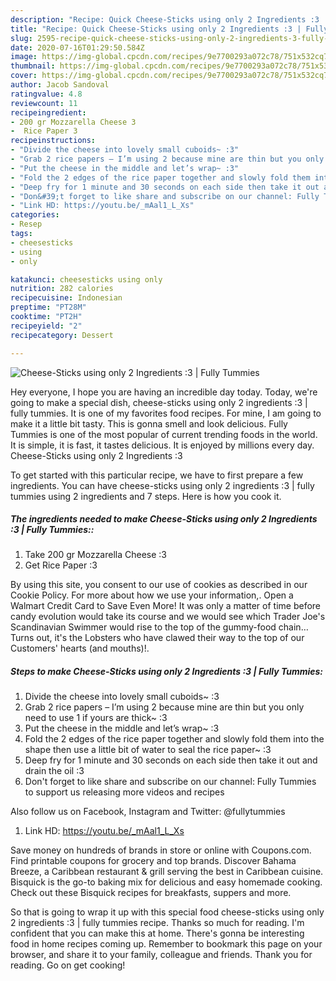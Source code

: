 ```yaml
---
description: "Recipe: Quick Cheese-Sticks using only 2 Ingredients :3 | Fully Tummies"
title: "Recipe: Quick Cheese-Sticks using only 2 Ingredients :3 | Fully Tummies"
slug: 2595-recipe-quick-cheese-sticks-using-only-2-ingredients-3-fully-tummies
date: 2020-07-16T01:29:50.584Z
image: https://img-global.cpcdn.com/recipes/9e7700293a072c78/751x532cq70/cheese-sticks-using-only-2-ingredients-3-fully-tummies-recipe-main-photo.jpg
thumbnail: https://img-global.cpcdn.com/recipes/9e7700293a072c78/751x532cq70/cheese-sticks-using-only-2-ingredients-3-fully-tummies-recipe-main-photo.jpg
cover: https://img-global.cpcdn.com/recipes/9e7700293a072c78/751x532cq70/cheese-sticks-using-only-2-ingredients-3-fully-tummies-recipe-main-photo.jpg
author: Jacob Sandoval
ratingvalue: 4.8
reviewcount: 11
recipeingredient:
- 200 gr Mozzarella Cheese 3
-  Rice Paper 3
recipeinstructions:
- "Divide the cheese into lovely small cuboids~ :3"
- "Grab 2 rice papers – I’m using 2 because mine are thin but you only need to use 1 if yours are thick~ :3"
- "Put the cheese in the middle and let’s wrap~ :3"
- "Fold the 2 edges of the rice paper together and slowly fold them into the shape then use a little bit of water to seal the rice paper~ :3"
- "Deep fry for 1 minute and 30 seconds on each side then take it out and drain the oil :3"
- "Don&#39;t forget to like share and subscribe on our channel: Fully Tummies to support us releasing more videos and recipes  Also follow us on Facebook, Instagram and Twitter: @fullytummies"
- "Link HD: https://youtu.be/_mAal1_L_Xs"
categories:
- Resep
tags:
- cheesesticks
- using
- only

katakunci: cheesesticks using only
nutrition: 282 calories
recipecuisine: Indonesian
preptime: "PT28M"
cooktime: "PT2H"
recipeyield: "2"
recipecategory: Dessert

---
```



![Cheese-Sticks using only 2 Ingredients :3 | Fully Tummies](https://img-global.cpcdn.com/recipes/9e7700293a072c78/751x532cq70/cheese-sticks-using-only-2-ingredients-3-fully-tummies-recipe-main-photo.jpg)

Hey everyone, I hope you are having an incredible day today. Today, we're going to make a special dish, cheese-sticks using only 2 ingredients :3 | fully tummies. It is one of my favorites food recipes. For mine, I am going to make it a little bit tasty. This is gonna smell and look delicious.
 Fully Tummies is one of the most popular of current trending foods in the world. It is simple, it is fast, it tastes delicious. It is enjoyed by millions every day. Cheese-Sticks using only 2 Ingredients :3 


To get started with this particular recipe, we have to first prepare a few ingredients. You can have cheese-sticks using only 2 ingredients :3 | fully tummies using 2 ingredients and 7 steps. Here is how you cook it.

##### The ingredients needed to make Cheese-Sticks using only 2 Ingredients :3 | Fully Tummies::

1. Take 200 gr Mozzarella Cheese :3
1. Get  Rice Paper :3


By using this site, you consent to our use of cookies as described in our Cookie Policy. For more about how we use your information,. Open a Walmart Credit Card to Save Even More! It was only a matter of time before candy evolution would take its course and we would see which Trader Joe&#39;s Scandinavian Swimmer would rise to the top of the gummy-food chain… Turns out, it&#39;s the Lobsters who have clawed their way to the top of our Customers&#39; hearts (and mouths)!. 

##### Steps to make Cheese-Sticks using only 2 Ingredients :3 | Fully Tummies:

1. Divide the cheese into lovely small cuboids~ :3
1. Grab 2 rice papers – I’m using 2 because mine are thin but you only need to use 1 if yours are thick~ :3
1. Put the cheese in the middle and let’s wrap~ :3
1. Fold the 2 edges of the rice paper together and slowly fold them into the shape then use a little bit of water to seal the rice paper~ :3
1. Deep fry for 1 minute and 30 seconds on each side then take it out and drain the oil :3
1. Don&#39;t forget to like share and subscribe on our channel: Fully Tummies to support us releasing more videos and recipes

Also follow us on Facebook, Instagram and Twitter: @fullytummies
1. Link HD: https://youtu.be/_mAal1_L_Xs


Save money on hundreds of brands in store or online with Coupons.com. Find printable coupons for grocery and top brands. Discover Bahama Breeze, a Caribbean restaurant &amp; grill serving the best in Caribbean cuisine. Bisquick is the go-to baking mix for delicious and easy homemade cooking. Check out these Bisquick recipes for breakfasts, suppers and more. 

So that is going to wrap it up with this special food cheese-sticks using only 2 ingredients :3 | fully tummies recipe. Thanks so much for reading. I'm confident that you can make this at home. There's gonna be interesting food in home recipes coming up. Remember to bookmark this page on your browser, and share it to your family, colleague and friends. Thank you for reading. Go on get cooking!
